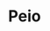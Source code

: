 ---
name: Peio
title: Peio
region: Trentino-Alto Adige
country: Italy
group: Folgarida-Marilleva-Peio-Passo del Tonale
---